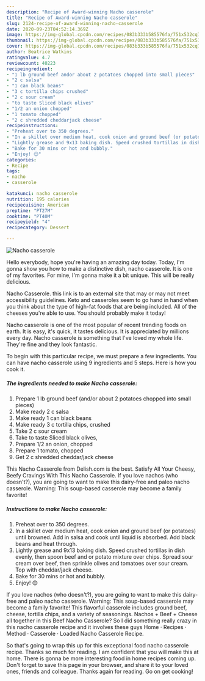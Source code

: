 ```yaml
---
description: "Recipe of Award-winning Nacho casserole"
title: "Recipe of Award-winning Nacho casserole"
slug: 2124-recipe-of-award-winning-nacho-casserole
date: 2020-09-23T04:52:14.369Z
image: https://img-global.cpcdn.com/recipes/083b333b585576fa/751x532cq70/nacho-casserole-recipe-main-photo.jpg
thumbnail: https://img-global.cpcdn.com/recipes/083b333b585576fa/751x532cq70/nacho-casserole-recipe-main-photo.jpg
cover: https://img-global.cpcdn.com/recipes/083b333b585576fa/751x532cq70/nacho-casserole-recipe-main-photo.jpg
author: Beatrice Watkins
ratingvalue: 4.7
reviewcount: 40223
recipeingredient:
- "1 lb ground beef andor about 2 potatoes chopped into small pieces"
- "2 c salsa"
- "1 can black beans"
- "3 c tortilla chips crushed"
- "2 c sour cream"
- "to taste Sliced black olives"
- "1/2 an onion chopped"
- "1 tomato chopped"
- "2 c shredded cheddarjack cheese"
recipeinstructions:
- "Preheat over to 350 degrees."
- "In a skillet over medium heat, cook onion and ground beef (or potatoes) until browned. Add in salsa and cook until liquid is absorbed. Add black beans and heat through."
- "Lightly grease and 9x13 baking dish. Speed crushed tortillas in dish evenly, then spoon beef and or potato mixture over chips. Spread sour cream over beef, then sprinkle olives and tomatoes over sour cream. Top with cheddar/jack cheese."
- "Bake for 30 mins or hot and bubbly."
- "Enjoy! 😊"
categories:
- Recipe
tags:
- nacho
- casserole

katakunci: nacho casserole 
nutrition: 195 calories
recipecuisine: American
preptime: "PT27M"
cooktime: "PT40M"
recipeyield: "4"
recipecategory: Dessert

---
```



![Nacho casserole](https://img-global.cpcdn.com/recipes/083b333b585576fa/751x532cq70/nacho-casserole-recipe-main-photo.jpg)

Hello everybody, hope you're having an amazing day today. Today, I'm gonna show you how to make a distinctive dish, nacho casserole. It is one of my favorites. For mine, I'm gonna make it a bit unique. This will be really delicious.

Nacho Casserole. this link is to an external site that may or may not meet accessibility guidelines. Keto and casseroles seem to go hand in hand when you think about the type of high-fat foods that are being included. All of the cheeses you&#39;re able to use. You should probably make it today!

Nacho casserole is one of the most popular of recent trending foods on earth. It is easy, it's quick, it tastes delicious. It is appreciated by millions every day. Nacho casserole is something that I've loved my whole life. They're fine and they look fantastic.


To begin with this particular recipe, we must prepare a few ingredients. You can have nacho casserole using 9 ingredients and 5 steps. Here is how you cook it.

<!--inarticleads1-->

##### The ingredients needed to make Nacho casserole:

1. Prepare 1 lb ground beef (and/or about 2 potatoes chopped into small pieces)
1. Make ready 2 c salsa
1. Make ready 1 can black beans
1. Make ready 3 c tortilla chips, crushed
1. Take 2 c sour cream
1. Take to taste Sliced black olives,
1. Prepare 1/2 an onion, chopped
1. Prepare 1 tomato, chopped
1. Get 2 c shredded cheddar/jack cheese


This Nacho Casserole from Delish.com is the best. Satisfy All Your Cheesy, Beefy Cravings With This Nacho Casserole. If you love nachos (who doesn&#39;t?), you are going to want to make this dairy-free and paleo nacho casserole. Warning: This soup-based casserole may become a family favorite! 

<!--inarticleads2-->

##### Instructions to make Nacho casserole:

1. Preheat over to 350 degrees.
1. In a skillet over medium heat, cook onion and ground beef (or potatoes) until browned. Add in salsa and cook until liquid is absorbed. Add black beans and heat through.
1. Lightly grease and 9x13 baking dish. Speed crushed tortillas in dish evenly, then spoon beef and or potato mixture over chips. Spread sour cream over beef, then sprinkle olives and tomatoes over sour cream. Top with cheddar/jack cheese.
1. Bake for 30 mins or hot and bubbly.
1. Enjoy! 😊


If you love nachos (who doesn&#39;t?), you are going to want to make this dairy-free and paleo nacho casserole. Warning: This soup-based casserole may become a family favorite! This flavorful casserole includes ground beef, cheese, tortilla chips, and a variety of seasonings. Nachos + Beef + Cheese all together in this Beef Nacho Casserole? So I did something really crazy in this nacho casserole recipe and it involves these guys Home · Recipes · Method · Casserole · Loaded Nacho Casserole Recipe. 

So that's going to wrap this up for this exceptional food nacho casserole recipe. Thanks so much for reading. I am confident that you will make this at home. There is gonna be more interesting food in home recipes coming up. Don't forget to save this page in your browser, and share it to your loved ones, friends and colleague. Thanks again for reading. Go on get cooking!
